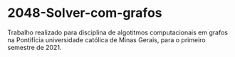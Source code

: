 # 2048-Solver-com-grafos

Trabalho realizado para disciplina de algotitmos computacionais em grafos 
na Pontifícia universidade católica de Minas Gerais, para o primeiro semestre 
de 2021.
